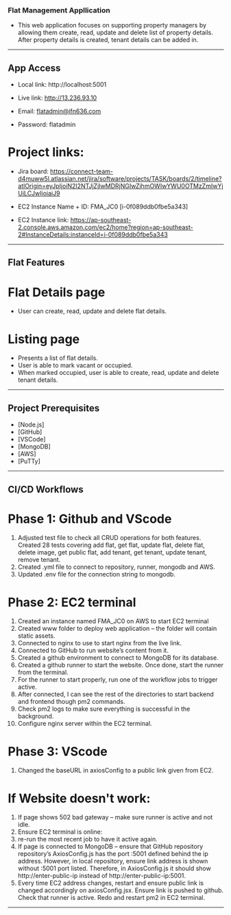 ### Flat Management Appllication 
- This web application focuses on supporting property managers by allowing them create, read, update and delete list of property details. After property details is created, tenant details can be added in. 

--- 

## App Access
- Local link: http://localhost:5001 
- Live link: http://13.236.93.10 

- Email: flatadmin@ifn636.com
- Password: flatadmin

# Project links: 
- Jira board: https://connect-team-d4muww5l.atlassian.net/jira/software/projects/TASK/boards/2/timeline?atlOrigin=eyJpIjoiN2I2NTJjZjIwMDRjNGIwZjhmOWIwYWU0OTMzZmIwYjUiLCJwIjoiaiJ9

- EC2 Instance Name + ID: FMA_JC0 [i-0f089ddb0fbe5a343]
- EC2 Instance link: https://ap-southeast-2.console.aws.amazon.com/ec2/home?region=ap-southeast-2#InstanceDetails:instanceId=i-0f089ddb0fbe5a343 

--- 

##  Flat Features

# Flat Details page 
- User can create, read, update and delete flat details. 

# Listing page 
- Presents a list of flat details. 
- User is able to mark vacant or occupied. 
- When marked occupied, user is able to create, read, update and delete tenant details. 

---

##  Project Prerequisites

- [Node.js]
- [GitHub]
- [VSCode]
- [MongoDB]
- [AWS]
- [PuTTy]

--- 

## CI/CD Workflows 
# Phase 1: Github and VScode 
1.	Adjusted test file to check all CRUD operations for both features.
	    Created 28 tests covering add flat, get flat, update flat, delete flat, delete image, get public flat, add tenant, get tenant, update     tenant, remove tenant. 
2.	Created .yml file to connect to repository, runner, mongodb and AWS. 
3.	Updated .env file for the connection string to mongodb.

# Phase 2: EC2 terminal
1.	Created an instance named FMA_JC0 on AWS to start EC2 terminal 
2.	Created www folder to deploy web application – the folder will contain static assets. 
3.	Connected to nginx to use to start nginx from the live link.
4.	Connected to GitHub to run website’s content from it. 
5.	Created a github environment to connect to MongoDB for its database. 
6.	Created a github runner to start the website. Once done, start the runner from the terminal. 
7.	For the runner to start properly, run one of the workflow jobs to trigger active. 
8.	After connected, I can see the rest of the directories to start backend and frontend though pm2 commands. 
9.	Check pm2 logs to make sure everything is successful in the background. 
10.	Configure nginx server within the EC2 terminal. 

# Phase 3: VScode
1.	Changed the baseURL in axiosConfig to a public link given from EC2. 

# If Website doesn't work: 
1. If page shows 502 bad gateway – make sure runner is active and not idle.
2. Ensure EC2 terminal is online: 
3. re-run the most recent job to have it active again. 
4. If page is connected to MongoDB – ensure that GitHub repository repository’s AxiosConfig.js has the port :5001 defined behind the ip address. However, in local repository, ensure link address is shown without :5001 port listed. Therefore, in AxiosConfig.js it should show http://enter-public-ip instead of http://enter-public-ip:5001. 
5. Every time EC2 address changes, restart and ensure public link is changed accordingly on axiosConfig.jsx. Ensure link is pushed to github. Check that runner is active. Redo and restart pm2 in EC2 terminal. 

--- 
